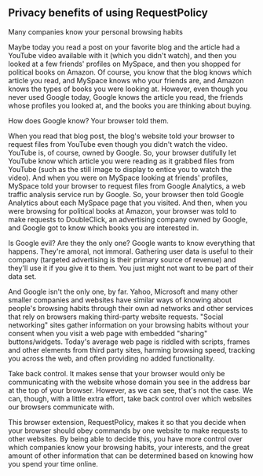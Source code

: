 ## Privacy benefits of using RequestPolicy


Many companies know your personal browsing habits

Maybe today you read a post on your favorite blog and the article had a YouTube video available with it (which you didn't watch), and then you looked at a few friends' profiles on MySpace, and then you shopped for political books on Amazon. Of course, you know that the blog knows which article you read, and MySpace knows who your friends are, and Amazon knows the types of books you were looking at. However, even though you never used Google today, Google knows the article you read, the friends whose profiles you looked at, and the books you are thinking about buying.

How does Google know? Your browser told them.

When you read that blog post, the blog's website told your browser to request files from YouTube even though you didn't watch the video. YouTube is, of course, owned by Google. So, your browser dutifully let YouTube know which article you were reading as it grabbed files from YouTube (such as the still image to display to entice you to watch the video). And when you were on MySpace looking at friends' profiles, MySpace told your browser to request files from Google Analytics, a web traffic analysis service run by Google. So, your browser then told Google Analytics about each MySpace page that you visited. And then, when you were browsing for political books at Amazon, your browser was told to make requests to DoubleClick, an advertising company owned by Google, and Google got to know which books you are interested in.

Is Google evil? Are they the only one? Google wants to know everything that happens. They're amoral, not immoral. Gathering user data is useful to their company (targeted advertising is their primary source of revenue) and they'll use it if you give it to them. You just might not want to be part of their data set.

And Google isn't the only one, by far. Yahoo, Microsoft and many other smaller companies and websites have similar ways of knowing about people's browsing habits through their own ad networks and other services that rely on browsers making third-party website requests. "Social networking" sites gather information on your browsing habits without your consent when you visit a web page with embedded "sharing" buttons/widgets. Today's average web page is riddled with scripts, frames and other elements from third party sites, harming browsing speed, tracking you across the web, and often providing no added functionality.

Take back control. It makes sense that your browser would only be communicating with the website whose domain you see in the address bar at the top of your browser. However, as we can see, that's not the case. We can, though, with a little extra effort, take back control over which websites our browsers communicate with.

This browser extension, RequestPolicy, makes it so that you decide when your browser should obey commands by one website to make requests to other websites. By being able to decide this, you have more control over which companies know your browsing habits, your interests, and the great amount of other information that can be determined based on knowing how you spend your time online.

